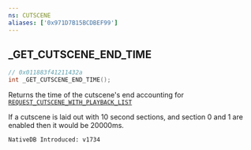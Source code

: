 ```yaml
---
ns: CUTSCENE
aliases: ['0x971D7B15BCDBEF99']
---
```

## _GET_CUTSCENE_END_TIME

```c
// 0x011883f41211432a
int _GET_CUTSCENE_END_TIME();
```

Returns the time of the cutscene's end accounting for [`REQUEST_CUTSCENE_WITH_PLAYBACK_LIST`](_0xC23DE0E91C30B58C) 

If a cutscene is laid out with 10 second sections, and section 0 and 1 are enabled then it would be 20000ms.

```
NativeDB Introduced: v1734
```

